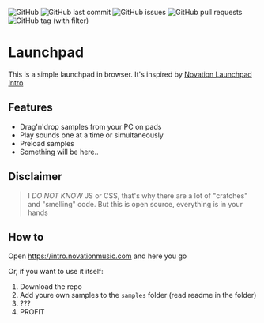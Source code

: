 ![GitHub](https://img.shields.io/github/license/temamagic/launchpad)
![GitHub last commit](https://img.shields.io/github/last-commit/temamagic/launchpad)
![GitHub issues](https://img.shields.io/github/issues/temamagic/launchpad)
![GitHub pull requests](https://img.shields.io/github/issues-pr/temamagic/launchpad)
![GitHub tag (with filter)](https://img.shields.io/github/v/tag/temamagic/launchpad)

# Launchpad 

This is a simple launchpad in browser. It's inspired by [Novation Launchpad Intro](https://intro.novationmusic.com/)

## Features
- Drag'n'drop samples from your PC on pads
- Play sounds one at a time or simultaneously
- Preload samples
- Something will be here..

## Disclaimer
> I *DO NOT KNOW* JS or CSS, that's why there are a lot of "cratches" and "smelling" code. But this is open source, everything is in your hands

## How to
Open https://intro.novationmusic.com and here you go

Or, if you want to use it itself:
1. Download the repo
2. Add youre own samples to the `samples` folder (read readme in the folder)
3. ???
4. PROFIT
